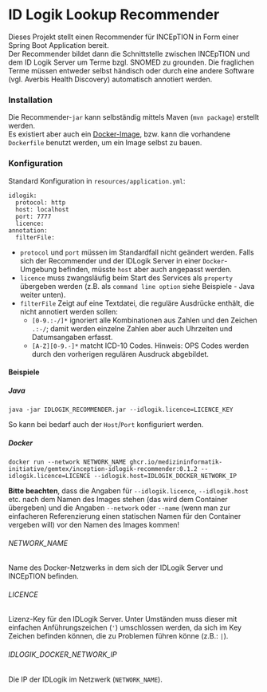 # ID Logik Lookup Recommender

Dieses Projekt stellt einen Recommender für INCEpTION in Form einer Spring Boot Application bereit.  
Der Recommender bildet dann die Schnittstelle zwischen INCEpTION und dem ID Logik Server um Terme bzgl. SNOMED zu grounden.
Die fraglichen Terme müssen entweder selbst händisch oder durch eine andere Software (vgl. Averbis Health Discovery) automatisch annotiert werden.  

### Installation
Die Recommender-``jar`` kann selbständig mittels Maven (``mvn package``) erstellt werden.  
Es existiert aber auch ein [Docker-Image](https://github.com/medizininformatik-initiative/GeMTeX/pkgs/container/gemtex%2Finception-idlogik-recommender),
bzw. kann die vorhandene ``Dockerfile`` benutzt werden, um ein Image selbst zu bauen. 

### Konfiguration
Standard Konfiguration in `resources/application.yml`:
```
idlogik:
  protocol: http
  host: localhost
  port: 7777
  licence:
annotation:
  filterFile:
```
* ``protocol`` und ``port`` müssen im Standardfall nicht geändert werden. Falls sich der Recommender und der IDLogik Server in einer ``Docker``-Umgebung befinden, müsste `host` aber auch angepasst werden.
* ``licence`` muss zwangsläufig beim Start des Services als `property` übergeben werden (z.B. als ``command line option`` siehe Beispiele - Java weiter unten).  
* ``filterFile`` Zeigt auf eine Textdatei, die reguläre Ausdrücke enthält, die nicht annotiert werden sollen:  
  * ``[0-9.:-/]*`` ignoriert alle Kombinationen aus Zahlen und den Zeichen ``.:-/``; damit werden einzelne Zahlen 
  aber auch Uhrzeiten und Datumsangaben erfasst.
  * ``[A-Z][0-9.-]*`` matcht ICD-10 Codes. Hinweis: OPS Codes werden 
  durch den vorherigen regulären Ausdruck abgebildet.

#### Beispiele
##### Java
```
java -jar IDLOGIK_RECOMMENDER.jar --idlogik.licence=LICENCE_KEY
```
So kann bei bedarf auch der ``Host``/``Port`` konfiguriert werden.
##### Docker
````
docker run --network NETWORK_NAME ghcr.io/medizininformatik-initiative/gemtex/inception-idlogik-recommender:0.1.2 --idlogik.licence=LICENCE --idlogik.host=IDLOGIK_DOCKER_NETWORK_IP
````
**Bitte beachten**, dass die Angaben für ``--idlogik.licence``, ``--idlogik.host`` etc. nach dem Namen des Images stehen (das wird dem Container übergeben) und die Angaben ``--network`` oder ``--name`` (wenn man zur einfacheren Referenzierung einen statischen Namen für den Container vergeben will) vor den Namen des Images kommen!

###### NETWORK_NAME
Name des Docker-Netzwerks in dem sich der IDLogik Server und INCEpTION befinden.

###### LICENCE
Lizenz-Key für den IDLogik Server.
Unter Umständen muss dieser mit einfachen Anführungszeichen (`'`) umschlossen werden, da sich im Key Zeichen befinden können, die zu Problemen führen könne (z.B.: `|`).

###### IDLOGIK_DOCKER_NETWORK_IP
Die IP der IDLogik im Netzwerk (``NETWORK_NAME``).
